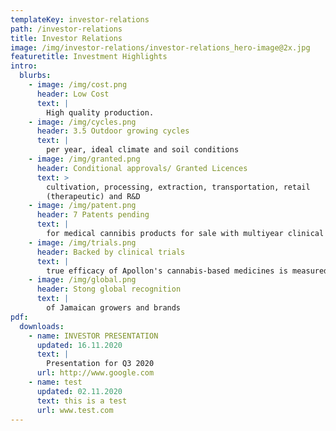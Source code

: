 ```yaml
---
templateKey: investor-relations
path: /investor-relations
title: Investor Relations
image: /img/investor-relations/investor-relations_hero-image@2x.jpg
featuretitle: Investment Highlights
intro:
  blurbs:
    - image: /img/cost.png
      header: Low Cost
      text: |
        High quality production.
    - image: /img/cycles.png
      header: 3.5 Outdoor growing cycles
      text: |
        per year, ideal climate and soil conditions
    - image: /img/granted.png
      header: Conditional approvals/ Granted Licences
      text: >
        cultivation, processing, extraction, transportation, retail
        (therapeutic) and R&D
    - image: /img/patent.png
      header: 7 Patents pending
      text: |
        for medical cannibis products for sale with multiyear clinical trials
    - image: /img/trials.png
      header: Backed by clinical trials
      text: |
        true efficacy of Apollon's cannabis-based medicines is measured   
    - image: /img/global.png
      header: Stong global recognition
      text: |
        of Jamaican growers and brands
pdf:
  downloads:
    - name: INVESTOR PRESENTATION
      updated: 16.11.2020
      text: |
        Presentation for Q3 2020
      url: http://www.google.com
    - name: test
      updated: 02.11.2020
      text: this is a test
      url: www.test.com
---
```

